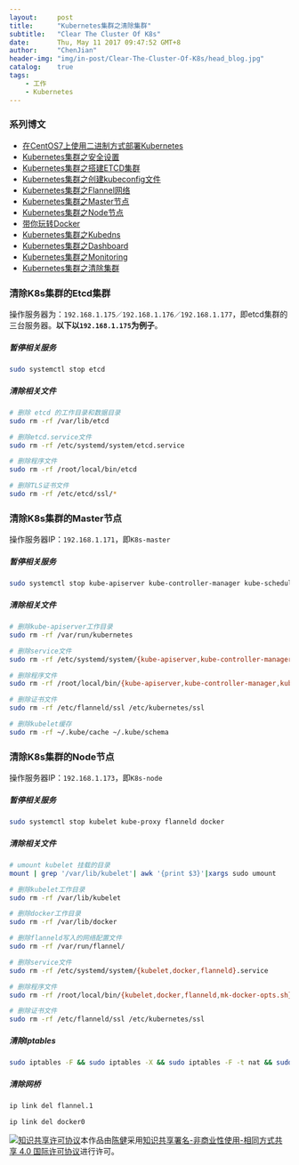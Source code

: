```yaml
---
layout:     post
title:      "Kubernetes集群之清除集群"
subtitle:   "Clear The Cluster Of K8s"
date:       Thu, May 11 2017 09:47:52 GMT+8
author:     "ChenJian"
header-img: "img/in-post/Clear-The-Cluster-Of-K8s/head_blog.jpg"
catalog:    true
tags:
    - 工作
    - Kubernetes
---
```


### 系列博文

- [在CentOS7上使用二进制方式部署Kubernetes](https://o-my-chenjian.com/2017/04/25/Deploy-K8s-By-Source-Code-On-CentOS7/)
- [Kubernetes集群之安全设置](https://o-my-chenjian.com/2017/04/25/Security-Settings-Of-K8s/)
- [Kubernetes集群之搭建ETCD集群](https://o-my-chenjian.com/2017/04/08/Deploy-Etcd-Cluster/)
- [Kubernetes集群之创建kubeconfig文件](https://o-my-chenjian.com/2017/04/26/Create-The-File-Of-Kubeconfig-For-K8s/)
- [Kubernetes集群之Flannel网络](https://o-my-chenjian.com/2017/05/11/Deploy-Pod-Network-Of-Flannel/)
- [Kubernetes集群之Master节点](https://o-my-chenjian.com/2017/04/26/Deploy-Master-Of-K8s/)
- [Kubernetes集群之Node节点](https://o-my-chenjian.com/2017/04/26/Deploy-Node-Of-K8s/)
- [带你玩转Docker](https://o-my-chenjian.com/2016/07/04/Easy-With-Docker/)
- [Kubernetes集群之Kubedns](https://o-my-chenjian.com/2017/04/26/Deploy-Kubedns-Of-K8s/)
- [Kubernetes集群之Dashboard](https://o-my-chenjian.com/2017/04/08/Deploy-Dashboard-With-K8s/)
- [Kubernetes集群之Monitoring](https://o-my-chenjian.com/2017/04/08/Deploy-Monitoring-With-K8s/)
- [Kubernetes集群之清除集群](https://o-my-chenjian.com/2017/05/11/Clear-The-Cluster-Of-K8s/)

### 清除K8s集群的Etcd集群

操作服务器为：`192.168.1.175／192.168.1.176／192.168.1.177`，即etcd集群的三台服务器。**以下以`192.168.1.175`为例子**。

##### 暂停相关服务

``` sh
sudo systemctl stop etcd
```

##### 清除相关文件

``` sh
# 删除 etcd 的工作目录和数据目录
sudo rm -rf /var/lib/etcd

# 删除etcd.service文件
sudo rm -rf /etc/systemd/system/etcd.service

# 删除程序文件
sudo rm -rf /root/local/bin/etcd

# 删除TLS证书文件
sudo rm -rf /etc/etcd/ssl/*
```

### 清除K8s集群的Master节点

操作服务器IP：`192.168.1.171`，即`K8s-master`

##### 暂停相关服务

``` sh
sudo systemctl stop kube-apiserver kube-controller-manager kube-scheduler flanneld
```

##### 清除相关文件

``` sh
# 删除kube-apiserver工作目录
sudo rm -rf /var/run/kubernetes

# 删除service文件
sudo rm -rf /etc/systemd/system/{kube-apiserver,kube-controller-manager,kube-scheduler,flanneld}.service

# 删除程序文件
sudo rm -rf /root/local/bin/{kube-apiserver,kube-controller-manager,kube-scheduler,flanneld,mk-docker-opts.sh}

# 删除证书文件
sudo rm -rf /etc/flanneld/ssl /etc/kubernetes/ssl

# 删除kubelet缓存
sudo rm -rf ~/.kube/cache ~/.kube/schema
```


### 清除K8s集群的Node节点

操作服务器IP：`192.168.1.173`，即`K8s-node`

##### 暂停相关服务

``` sh
sudo systemctl stop kubelet kube-proxy flanneld docker
```

##### 清除相关文件

``` sh
# umount kubelet 挂载的目录
mount | grep '/var/lib/kubelet'| awk '{print $3}'|xargs sudo umount

# 删除kubelet工作目录
sudo rm -rf /var/lib/kubelet

# 删除docker工作目录
sudo rm -rf /var/lib/docker

# 删除flanneld写入的网络配置文件
sudo rm -rf /var/run/flannel/

# 删除service文件
sudo rm -rf /etc/systemd/system/{kubelet,docker,flanneld}.service

# 删除程序文件
sudo rm -rf /root/local/bin/{kubelet,docker,flanneld,mk-docker-opts.sh}

# 删除证书文件
sudo rm -rf /etc/flanneld/ssl /etc/kubernetes/ssl
```

##### 清除Iptables

``` sh
sudo iptables -F && sudo iptables -X && sudo iptables -F -t nat && sudo iptables -X -t nat
```

##### 清除网桥

``` sh
ip link del flannel.1

ip link del docker0
```

<a rel="license" href="http://creativecommons.org/licenses/by-nc-sa/4.0/"><img alt="知识共享许可协议" style="border-width:0" src="https://i.creativecommons.org/l/by-nc-sa/4.0/88x31.png" /></a>本作品由<a xmlns:cc="http://creativecommons.org/ns#" href="https://o-my-chenjian.com/2017/05/11/Clear-The-Cluster-Of-K8s/" property="cc:attributionName" rel="cc:attributionURL">陈健</a>采用<a rel="license" href="http://creativecommons.org/licenses/by-nc-sa/4.0/">知识共享署名-非商业性使用-相同方式共享 4.0 国际许可协议</a>进行许可。
